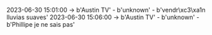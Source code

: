 2023-06-30 15:01:00 -> b'Austin TV' - b'unknown' - b'vendr\xc3\xa1n lluvias suaves'
2023-06-30 15:06:00 -> b'Austin TV' - b'unknown' - b'Phillipe je ne sais pas'
